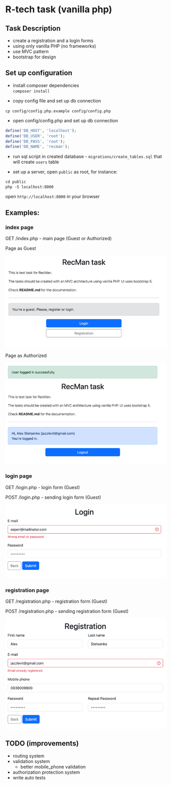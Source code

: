 # R-tech task (vanilla php)

## Task Description
- create a registration and a login forms
- using only vanilla PHP (no frameworks)
- use MVC pattern
- bootstrap for design

## Set up configuration
- install composer dependencies  
`composer install`

- copy config file and set up db connection

`cp config/config.php.example config/config.php`

- open config/config.php and set up db connection

```php
define('DB_HOST', 'localhost');
define('DB_USER', 'root');
define('DB_PASS', 'root');
define('DB_NAME', 'recman');
```

- run sql script in created database - `migrations/create_tables.sql` that will create `users` table

- set up a server, open `public` as root, for instance:

```
cd public
php -S localhost:8000
```

open `http://localhost:8000` in your browser

## Examples:

### index page

GET /index.php - main page (Guest or Authorized)

Page as Guest

![screenshot](images/guest.png)

Page as Authorized

![screenshot](images/authorized.png)

### login page

GET /login.php - login form (Guest)

POST /login.php - sending login form (Guest)

![screenshot](images/login.png)

### registration page

GET /registration.php - registration form (Guest)

POST /registration.php - sending registration form (Guest)

![screenshot](images/registration.png)

## TODO (improvements)
- routing system
- validation system
  - better mobile_phone validation
- authorization protection system
- write auto tests
